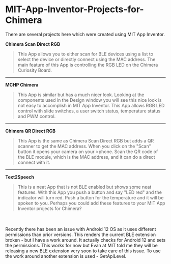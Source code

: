 # MIT-App-Inventor-Projects-for-Chimera

There are several projects here which were created using MIT App Inventor. 

**Chimera Scan Direct RGB**  
>This App allows you to either scan for BLE devices using a list to select the device or directly connect using the MAC address. 
>The main feature of this App is controlling the RGB LED on the Chimera Curiosity Board.
***
**MCHP Chimera**  
>This App is similar but has a much nicer look. Looking at the components used in the Design window you will see this nice look is not easy to accomplish in MIT  App Inventor. 
>This App allows RGB LED control with slide switches, a user switch status, temperature status and PWM control.
***
**Chimera QR Direct RGB**
>This App is the same as Chimera Scan Direct RGB but adds a QR scanner to get the MAC address. When you click on the "Scan" button it opens your camera on your >phone. Scan the QR code of the BLE module, which is the MAC address, and it can do a direct connect with it.
***
**Text2Speech**  
>This is a neat App that is not BLE enabled but shows some neat features. With this App you push a button and say "LED red" and the indicator will turn red. Push a button for the temperature and it will be spoken to you. Perhaps you could add these features to your MIT App Inventor projects for Chimera?
<br>
<br>
Recently there has been an issue with Android 12 OS as it uses different permissions than prior versions. This renders the current BLE extension broken - but I have a work around. It actually checks for Android 12 and sets the permissions.
This works for now but Evan at MIT told me they will be releasing a new BLE extension very soon to take care of this issue. To use the work around another extension is used - GetApiLevel.

